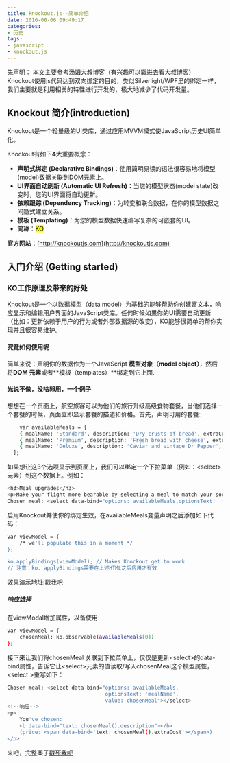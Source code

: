 ```yaml
---
title: knockout.js--简单介绍
date: 2016-06-06 09:49:17
categories:
- 历史
tags:
- javascript
- knockout.js
---
```

先声明：
本文主要参考[汤姆大叔](http://www.cnblogs.com/TomXu/archive/2011/11/21/2257154.html)博客（有兴趣可以戳进去看大叔博客）
Knockout使用js代码达到双向绑定的目的，类似Silverlight/WPF里的绑定一样，我们主要就是利用相关的特性进行开发的，极大地减少了代码开发量。
<!--more-->
## Knockout 简介(introduction)


Knockout是一个轻量级的UI类库，通过应用MVVM模式使JavaScript历史UI简单化。

Knockout有如下**4**大重要概念：

- **声明式绑定 (Declarative Bindings)**：使用简明易读的语法很容易地将模型(model)数据关联到DOM元素上。
- **UI界面自动刷新 (Automatic UI Refresh)**：当您的模型状态(model state)改变时，您的UI界面将自动更新。
- **依赖跟踪 (Dependency Tracking)**：为转变和联合数据，在你的模型数据之间隐式建立关系。
- **模板 (Templating)**：为您的模型数据快速编写复杂的可嵌套的UI。
- **简称**：<mark>KO</mark>

**官方网站**：[http://knockoutjs.com](http://knockoutjs.com)

## 入门介绍 (Getting started)
### KO工作原理及带来的好处
Knockout是一个以数据模型（data model）为基础的能够帮助你创建富文本，响应显示和编辑用户界面的JavaScript类库。任何时候如果你的UI需要自动更新（比如：更新依赖于用户的行为或者外部数据源的改变），KO能够很简单的帮你实现并且很容易维护。
#### 究竟如何使用呢
简单来说：声明你的数据作为一个JavaScript **模型对象（model object）**，然后将**DOM 元素**或者**模板（templates）**绑定到它上面.
#### 光说不做，没啥卵用，一个例子
想想在一个页面上，航空旅客可以为他们的旅行升级高级食物套餐，当他们选择一个套餐的时候，页面立即显示套餐的描述和价格。首先，声明可用的套餐:
```bash
	var availableMeals = [
    { mealName: 'Standard', description: 'Dry crusts of bread', extraCost: 0 },
    { mealName: 'Premium', description: 'Fresh bread with cheese', extraCost: 9.95 },
    { mealName: 'Deluxe', description: 'Caviar and vintage Dr Pepper', extraCost: 18.50 }
  ];
```
如果想让这3个选项显示到页面上，我们可以绑定一个下拉菜单（例如：&lt;select&gt;元素）到这个数据上。例如：
```bash
<h3>Meal upgrades</h3>
<p>Make your flight more bearable by selecting a meal to match your social and economic status.</p>
Chosen meal: <select data-bind="options: availableMeals,optionsText: 'mealName'"></select>
```
启用Knockout并使你的绑定生效，在availableMeals变量声明之后添加如下代码：

```bash
var viewModel = {
    /* we'll populate this in a moment */
};

ko.applyBindings(viewModel); // Makes Knockout get to work
// 注意：ko. applyBindings需要在上述HTML之后应用才有效
```
效果演示地址:[戳我吧](http://jsbin.com/jamuzo/edit?html,output)
##### 响应选择
在viewModal增加属性，以备使用
```bash
var viewModel = {
    chosenMeal: ko.observable(availableMeals[0])
};
```
接下来让我们将chosenMeal 关联到下拉菜单上，仅仅是更新&lt;select&gt;的data-bind属性，告诉它让&lt;select&gt;元素的值读取/写入chosenMeal这个模型属性，&lt;select &gt;重写如下：

```bash
Chosen meal: <select data-bind="options: availableMeals,
                                optionsText: 'mealName',
                                value: chosenMeal"></select>
<!--响应-->
<p>
    You've chosen:
    <b data-bind="text: chosenMeal().description"></b>
    (price: <span data-bind='text: chosenMeal().extraCost'></span>)
</p>
```
来吧，完整栗子[戳死我吧](http://jsbin.com/qexivuy/edit?html,output)






















